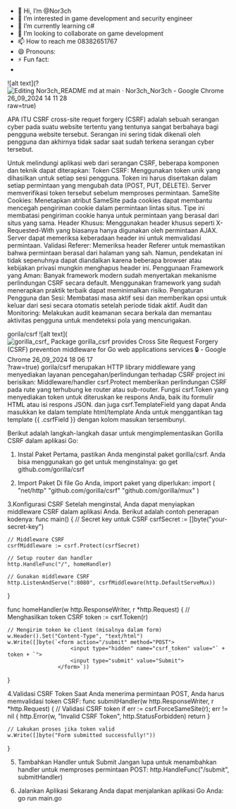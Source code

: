 - 👋 Hi, I’m @Nor3ch
- 👀 I’m interested in game development and security engineer
- 🌱 I’m currently learning c#
- 💞️ I’m looking to collaborate on game development
- 📫 How to reach me 08382651767
- 😄 Pronouns:
- ⚡ Fun fact:
- 
![alt text](?![Editing Nor3ch_README md at main · Nor3ch_Nor3ch - Google Chrome 26_09_2024 14 11 28](https://github.com/user-attachments/assets/77218c89-b35c-49d9-bbd2-03e83e043941)
raw=true)

APA ITU CSRF
cross-site requet forgery (CSRF) adalah sebuah serangan cyber pada suatu website tertentu yang tentunya sangat berbahaya bagi pengguna website tersebut.
Serangan ini sering tidak dikenali oleh pengguna dan akhirnya tidak sadar saat sudah terkena serangan cyber tersebut.

Untuk melindungi aplikasi web dari serangan CSRF, beberapa komponen dan teknik dapat diterapkan:
Token CSRF:
Menggunakan token unik yang dihasilkan untuk setiap sesi pengguna. Token ini harus disertakan dalam setiap permintaan yang mengubah data (POST, PUT, DELETE).
Server memverifikasi token tersebut sebelum memproses permintaan.
SameSite Cookies:
Menetapkan atribut SameSite pada cookies dapat membantu mencegah pengiriman cookie dalam permintaan lintas situs. 
Tipe ini membatasi pengiriman cookie hanya untuk permintaan yang berasal dari situs yang sama.
Header Khusus:
Menggunakan header khusus seperti X-Requested-With yang biasanya hanya digunakan oleh permintaan AJAX.
Server dapat memeriksa keberadaan header ini untuk memvalidasi permintaan.
Validasi Referer:
Memeriksa header Referer untuk memastikan bahwa permintaan berasal dari halaman yang sah. 
Namun, pendekatan ini tidak sepenuhnya dapat diandalkan karena beberapa browser atau kebijakan privasi mungkin menghapus header ini.
Penggunaan Framework yang Aman:
Banyak framework modern sudah menyertakan mekanisme perlindungan CSRF secara default. Menggunakan framework yang sudah menerapkan praktik terbaik dapat meminimalkan risiko.
Pengaturan Pengguna dan Sesi:
Membatasi masa aktif sesi dan memberikan opsi untuk keluar dari sesi secara otomatis setelah periode tidak aktif.
Audit dan Monitoring:
Melakukan audit keamanan secara berkala dan memantau aktivitas pengguna untuk mendeteksi pola yang mencurigakan.

gorila/csrf
![alt text](![gorilla_csrf_ Package gorilla_csrf provides Cross Site Request Forgery (CSRF) prevention middleware for Go web applications   services 🔒 - Google Chrome 26_09_2024 18 06 17](https://github.com/user-attachments/assets/1dfa8809-fd0b-43fe-8384-41c4e9564ac9)
?raw=true)
gorila/csrf merupakan HTTP library middleware yang menyediakan layanan pencegahan/perlindungan terhadap CSRF
project ini berisikan:
Middleware/handler csrf.Protect memberikan perlindungan CSRF pada rute yang terhubung ke router atau sub-router.
Fungsi csrf.Token yang menyediakan token untuk diteruskan ke respons Anda, baik itu formulir HTML atau isi respons JSON.
dan juga csrf.TemplateField yang dapat Anda masukkan ke dalam template html/template Anda untuk menggantikan tag template {{ .csrfField }} dengan kolom masukan tersembunyi.

Berikut adalah langkah-langkah dasar untuk mengimplementasikan Gorilla CSRF dalam aplikasi Go:


1. Instal Paket
Pertama, pastikan Anda menginstal paket gorilla/csrf. Anda bisa menggunakan go get untuk menginstalnya:
go get github.com/gorilla/csrf

2. Import Paket
Di file Go Anda, import paket yang diperlukan:
import (
    "net/http"
    "github.com/gorilla/csrf"
    "github.com/gorilla/mux"
)

3.Konfigurasi CSRF
Setelah menginstal, Anda dapat menyiapkan middleware CSRF dalam aplikasi Anda. Berikut adalah contoh penerapan kodenya:
func main() {
    // Secret key untuk CSRF
    csrfSecret := []byte("your-secret-key")

    // Middleware CSRF
    csrfMiddleware := csrf.Protect(csrfSecret)

    // Setup router dan handler
    http.HandleFunc("/", homeHandler)

    // Gunakan middleware CSRF
    http.ListenAndServe(":8080", csrfMiddleware(http.DefaultServeMux))
}

func homeHandler(w http.ResponseWriter, r *http.Request) {
    // Menghasilkan token CSRF
    token := csrf.Token(r)

    // Mengirim token ke client (misalnya dalam form)
    w.Header().Set("Content-Type", "text/html")
    w.Write([]byte(`<form action="/submit" method="POST">
                        <input type="hidden" name="csrf_token" value="` + token + `">
                        <input type="submit" value="Submit">
                    </form>`))
}

4.Validasi CSRF Token
Saat Anda menerima permintaan POST, Anda harus memvalidasi token CSRF:
func submitHandler(w http.ResponseWriter, r *http.Request) {
    // Validasi CSRF token
    if err := csrf.ForceSameSite(r); err != nil {
        http.Error(w, "Invalid CSRF Token", http.StatusForbidden)
        return
    }

    // Lakukan proses jika token valid
    w.Write([]byte("Form submitted successfully!"))
}

5. Tambahkan Handler untuk Submit
Jangan lupa untuk menambahkan handler untuk memproses permintaan POST:
http.HandleFunc("/submit", submitHandler)

6. Jalankan Aplikasi
Sekarang Anda dapat menjalankan aplikasi Go Anda:
go run main.go
